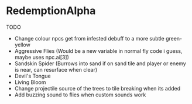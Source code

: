 # RedemptionAlpha

TODO
- Change colour npcs get from infested debuff to a more subtle green-yellow
- Aggressive Flies (Would be a new variable in normal fly code i guess, maybe uses npc.ai[3])
- Sandskin Spider (Burrows into sand if on sand tile and player or enemy is near, can resurface when clear)
- Devil's Tongue
- Living Bloom
- Change projectile source of the trees to tile breaking when its added
- Add buzzing sound to flies when custom sounds work
